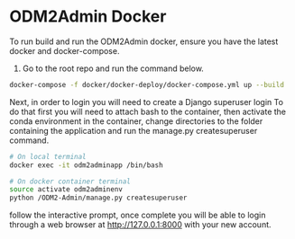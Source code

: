 # ODM2Admin Docker

To run build and run the ODM2Admin docker, ensure you have the latest docker and docker-compose.

1. Go to the root repo and run the command below.

``` bash
docker-compose -f docker/docker-deploy/docker-compose.yml up --build
```

Next, in order to login you will need to create a Django superuser login
To do that first you will need to attach bash to the container, then
activate the conda environment in the container, change directories to
the folder containing the application and run the manage.py createsuperuser
command.

```bash
# On local terminal
docker exec -it odm2adminapp /bin/bash

# On docker container terminal
source activate odm2adminenv
python /ODM2-Admin/manage.py createsuperuser
```

follow the interactive prompt, once complete you will be able to login through
a web browser at http://127.0.0.1:8000 with your new account.